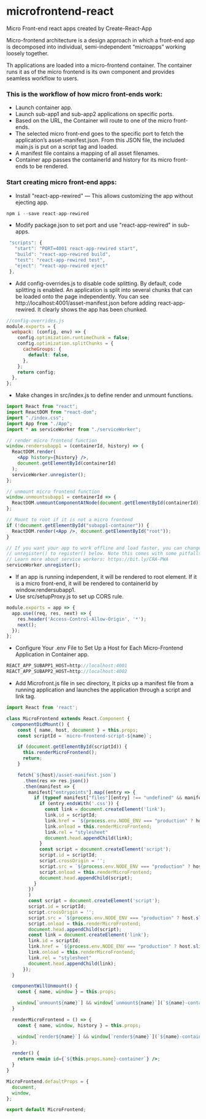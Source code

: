 # microfrontend-react
Micro Front-end react apps created by Create-React-App

Micro-frontend architecture is a design approach in which a front-end app is decomposed into individual, semi-independent “microapps” working loosely together.

Th applications are loaded into a micro-frontend container. The container runs it as of the micro frontend is its own component and provides seamless workflow to users.


### This is the workflow of how micro front-ends work:
- Launch container app.
- Launch sub-app1 and sub-app2 applications on specific ports.
- Based on the URL, the Container will route to one of the micro front-ends.
- The selected micro front-end goes to the specific port to fetch the application’s asset-manifest.json. From this JSON file, the included main.js is put on a script tag and loaded.
- A manifest file contains a mapping of all asset filenames.
- Container app passes the containerId and history for its micro front-ends to be rendered.

### Start creating micro front-end apps:
- Install "react-app-rewired" — This allows customizing the app without ejecting app.
```jsx
npm i --save react-app-rewired
```
- Modify package.json to set port and use "react-app-rewired" in sub-apps.
```jsx
 "scripts": {
   "start": "PORT=4001 react-app-rewired start",
   "build": "react-app-rewired build",
   "test": "react-app-rewired test",
   "eject": "react-app-rewired eject"
 },
```
- Add config-overrides.js to disable code splitting. By default, code splitting is enabled. An application is split into several chunks that can be loaded onto the page independently. You can see http://localhost:4001/asset-manifest.json before adding react-app-rewired. It clearly shows the app has been chunked.
```jsx
//config-overrides.js
module.exports = {
  webpack: (config, env) => {
    config.optimization.runtimeChunk = false;
    config.optimization.splitChunks = {
      cacheGroups: {
        default: false,
      },
    };
    return config;
  },
};
```
- Make changes in src/index.js to define render and unmount functions.
```jsx
import React from "react";
import ReactDOM from "react-dom";
import "./index.css";
import App from "./App";
import * as serviceWorker from "./serviceWorker";

// render micro frontend function
window.rendersubapp1 = (containerId, history) => {
  ReactDOM.render(
    <App history={history} />,
    document.getElementById(containerId)
  );
  serviceWorker.unregister();
};

// unmount micro frontend function
window.unmountsubapp1 = containerId => {
  ReactDOM.unmountComponentAtNode(document.getElementById(containerId));
};

// Mount to root if it is not a micro frontend
if (!document.getElementById("subapp1-container")) {
  ReactDOM.render(<App />, document.getElementById("root"));
}

// If you want your app to work offline and load faster, you can change
// unregister() to register() below. Note this comes with some pitfalls.
// Learn more about service workers: https://bit.ly/CRA-PWA
serviceWorker.unregister();
```
- If an app is running independent, it will be rendered to root element. If it is a micro front-end, it will be rendered to containerId by window.rendersubapp1.
- Use src/setupProxy.js to set up CORS rule.
```jsx
module.exports = app => {
  app.use((req, res, next) => {
    res.header('Access-Control-Allow-Origin', '*');
    next();
  });
};
```
- Configure Your .env File to Set Up a Host for Each Micro-Frontend Application in Container app.
```jsx
REACT_APP_SUBAPP1_HOST=http://localhost:4001
REACT_APP_SUBAPP2_HOST=http://localhost:4002
```
- Add Microfront.js file in sec directory, It picks up a manifest file from a running application and launches the application through a script and link tag.
```jsx
import React from 'react';

class MicroFrontend extends React.Component {
  componentDidMount() {
    const { name, host, document } = this.props;
    const scriptId = `micro-frontend-script-${name}`;

    if (document.getElementById(scriptId)) {
      this.renderMicroFrontend();
      return;
    }

    fetch(`${host}/asset-manifest.json`)
      .then(res => res.json())
      .then(manifest => {
        manifest["entrypoints"].map((entry => {
          if (typeof manifest["files"][entry] !== "undefined" && manifest["files"][entry] !== "undefined") {
            if (entry.endsWith('.css')) {
              const link = document.createElement('link');
              link.id = scriptId;
              link.href = `${process.env.NODE_ENV === "production" ? host.slice(0, host.lastIndexOf('/')) : host}${manifest["files"][entry]}`;
              link.onload = this.renderMicroFrontend;
              link.rel = "stylesheet"
              document.head.appendChild(link);
            }
            const script = document.createElement('script');
            script.id = scriptId;
            script.crossOrigin = '';
            script.src = `${process.env.NODE_ENV === "production" ? host.slice(0, host.lastIndexOf('/')) : host}${manifest["files"][entry]}`;
            script.onload = this.renderMicroFrontend;
            document.head.appendChild(script);
          }
        })
        )
        const script = document.createElement('script');
        script.id = scriptId;
        script.crossOrigin = '';
        script.src = `${process.env.NODE_ENV === "production" ? host.slice(0, host.lastIndexOf('/')) : host}${manifest["files"]["main.js"]}`;
        script.onload = this.renderMicroFrontend;
        document.head.appendChild(script);
        const link = document.createElement('link');
        link.id = scriptId;
        link.href = `${process.env.NODE_ENV === "production" ? host.slice(0, host.lastIndexOf('/')) : host}${manifest["files"]["main.css"]}`;
        link.onload = this.renderMicroFrontend;
        link.rel = "stylesheet"
        document.head.appendChild(link);
      });
  }

  componentWillUnmount() {
    const { name, window } = this.props;

    window[`unmount${name}`] && window[`unmount${name}`](`${name}-container`);
  }

  renderMicroFrontend = () => {
    const { name, window, history } = this.props;

    window[`render${name}`] && window[`render${name}`](`${name}-container`, history);
  };

  render() {
    return <main id={`${this.props.name}-container`} />;
  }
}

MicroFrontend.defaultProps = {
  document,
  window,
};

export default MicroFrontend;
```
